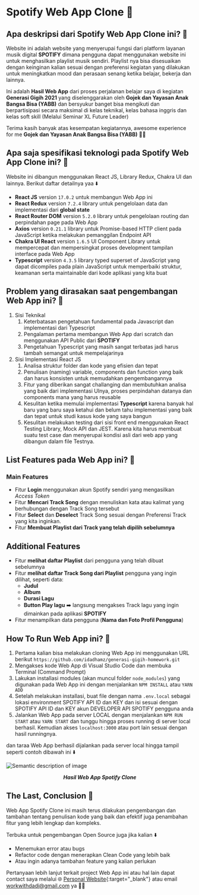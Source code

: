 <h1>Spotify Web App Clone 👋</h1>

## Apa deskripsi dari Spotify Web App Clone ini? 🤔
Website ini adalah website yang menyerupai fungsi dari platform layanan musik digital **SPOTIFY** dimana pengguna dapat menggunakan website ini untuk menghasilkan playlist musik sendiri. Playlist nya bisa disesuaikan dengan keinginan kalian sesuai dengan preferensi kegiatan yang dilakukan untuk meningkatkan mood dan perasaan senang ketika belajar, bekerja dan lainnya.

Ini adalah **Hasil Web App** dari proses perjalanan belajar saya di kegiatan **Generasi Gigih 2021** yang diselenggarakan oleh **Gojek dan Yayasan Anak Bangsa Bisa (YABB)** dan bersyukur
banget bisa mengikuti dan berpartisipasi secara maksimal di kelas teknikal, kelas bahasa inggris dan kelas soft skill (Melalui Seminar XL Future Leader)

<!-- ![Semantic description of image](https://miro.medium.com/max/1050/0*hIgH_enfC0ECOZ0B.png) <center>*Moment in Technical Session*</center> -->

Terima kasih banyak atas kesempatan kegiatannya, awesome experience for me **Gojek dan Yayasan Anak Bangsa Bisa (YABB)** 🙏🥰

## Apa saja spesifikasi teknologi pada Spotify Web App Clone ini? 🤔

Website ini dibangun menggunakan React JS, Library Redux, Chakra UI dan lainnya. Berikut daftar detailnya yaa ⬇️

- **React JS** version `17.0.2` untuk membangun Web App ini
- **React Redux** version `7.2.4` library untuk pengelolaan data dan implementasi dari **global state**
- **React Router DOM** version `5.2.0` library untuk pengelolaan routing dan perpindahan page pada Web App
- **Axios** version `0.21.1` library untuk Promise-based HTTP client pada JavaScript ketika melakukan pemanggilan Endpoint API
- **Chakra UI React** version `1.6.5` UI Component Library untuk mempercepat dan mempersingkat proses development tampilan interface pada Web App
- **Typescript** version `4.3.5` library typed superset of JavaScript yang dapat dicompiles pada plain JavaScript untuk memperbaiki struktur, keamanan serta maintainable dari kode aplikasi yang kita buat

## Problem yang dirasakan saat pengembangan Web App ini? 🤔

1. Sisi Teknikal
    1. Keterbatasan pengetahuan fundamental pada Javascript dan implementasi dari Typescript
    2. Pengalaman pertama membangun Web App dari scratch dan menggunakan API Public dari **SPOTIFY**
    3. Pengetahuan Typescript yang masih sangat terbatas jadi harus tambah semangat untuk mempelajarinya
2. Sisi Implementasi React JS
    1. Analisa struktur folder dan kode yang efisien dan tepat
    2. Penulisan (naming) variable, components dan function yang baik dan harus konsisten untuk memudahkan pengembangannya
    3. Fitur yang diberikan sangat challanging dan membutuhkan analisa yang baik dari implementasi UInya, proses perpindahan datanya dan components mana yang harus reusable
    4. Kesulitan ketika memulai implementasi **Typescript** karena banyak hal baru yang baru saya ketahui dan belum tahu implementasi yang baik dan tepat untuk studi kasus kode yang saya bangun
    5. Kesulitan melakukan testing dari sisi front end menggunakan React Testing Library, Mock API dan JEST. Karena kita harus membuat suatu  test case dan menyerupai kondisi asli dari web app yang dibangun dalam file Testnya.

## List Features pada Web App ini? 🤔

### Main Features
- Fitur **Login** menggunakan akun Spotify sendiri yang mengasilkan *Access Token*
- Fitur **Mencari Track Song** dengan menuliskan kata atau kalimat yang berhubungan dengan Track Song tersebut
- Fitur **Select** dan **Deselect** Track Song sesuai dengan Preferensi Track yang kita inginkan.
- Fitur **Membuat Playlist dari Track yang telah dipilih sebelumnya**

## Additional Features
- Fitur **melihat daftar Playlist** dari pengguna yang telah dibuat sebelumnya
- Fitur **melihat daftar Track Song dari Playlist** pengguna yang ingin dilihat, seperti data:
    - **Judul**
    - **Album**
    - **Durasi Lagu**
    - **Button Play lagu** ➡️ langsung mengakses Track lagu yang ingin dimainkan pada aplikasi **SPOTIFY**
- Fitur menampilkan data pengguna (**Nama dan Foto Profil Pengguna**)

## How To Run Web App ini? 🤔
1. Pertama kalian bisa melakukan cloning Web App ini menggunakan URL berikut `https://github.com/idadhamz/generasi-gigih-homework.git`
2. Mengakses kode Web App di Visual Studio Code dan membuka Terminal (Command Prompt)
3. Lakukan installasi modules (akan muncul folder `node_modules`) yang digunakan pada Web App ini dengan menjalankan `NPM INSTALL` atau `YARN ADD`
4. Setelah melakukan installasi, buat file dengan nama `.env.local` sebagai lokasi environment SPOTIFY API ID dan KEY dan isi sesuai dengan SPOTIFY API ID dan KEY akun DEVELOPER API SPOTIFY pengguna anda
5. Jalankan Web App pada server LOCAL dengan menjalankan `NPM RUN START` atau `YARN START` dan tunggu hingga proses running di server local berhasil. Kemudian akses `localhost:3000` atau port lain sesuai dengan hasil runningnya.

dan taraa Web App berhasil dijalankan pada server local hingga tampil seperti contoh dibawah ini ⬇️

![Semantic description of image](https://i.ibb.co/NnLHc4g/SS-Spotify-Clone.png) <center>***Hasil Web App Spotify Clone***</center>

## The Last, Conclusion 🥰
Web App Spotify Clone ini masih terus dilakukan pengembangan dan tambahan tentang penulisan kode yang baik dan efektif juga penambahan fitur yang lebih lengkap dan kompleks. 

Terbuka untuk pengembangan Open Source juga jika kalian ⬇️ 
- Menemukan error atau bugs 
- Refactor code dengan menerapkan Clean Code yang lebih baik
- Atau ingin adanya tambahan feature yang kalian perlukan

Pertanyaan lebih lanjut terkait project Web App ini atau hal lain dapat contact saya melalui 🌐 [Personal Website](http://idadilham.site/){:target="_blank"} atau email workwithdadi@gmail.com ya 🙌🙏